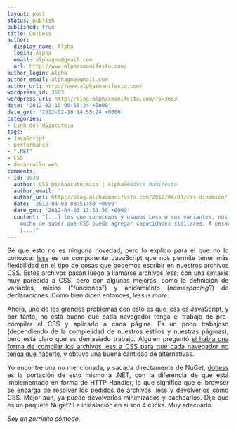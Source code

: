 ```yaml
---
layout: post
status: publish
published: true
title: DotLess
author:
  display_name: Alpha
  login: Alpha
  email: alphagma@gmail.com
  url: http://www.alphasmanifesto.com/
author_login: Alpha
author_email: alphagma@gmail.com
author_url: http://www.alphasmanifesto.com/
wordpress_id: 3603
wordpress_url: http://blog.alphasmanifesto.com/?p=3603
date: '2012-02-10 09:55:24 +0000'
date_gmt: '2012-02-10 14:55:24 +0000'
categories:
- Link del d&iacute;a
tags:
- JavaScript
- performance
- ".NET"
- CSS
- desarrollo web
comments:
- id: 8839
  author: CSS Din&aacute;mico | Alpha&#039;s Manifesto
  author_email: ''
  author_url: http://blog.alphasmanifesto.com/2012/04/03/css-dinamico/
  date: '2012-04-03 08:51:50 +0000'
  date_gmt: '2012-04-03 13:51:50 +0000'
  content: "[...] los que conocemos y usamos Less o sus variantes, nos alegrar&iacute;amos
    mucho de saber que CSS pueda agregar capacidades similares. A pesar de que gran
    [...]"
---
```

<p style="text-align: justify;">S&eacute; que esto no es ninguna novedad, pero lo explico para el que no lo conozca: <a href="http://lesscss.org/">less</a>&nbsp;es un componente JavaScript que nos permite tener m&aacute;s flexibilidad en el tipo de cosas que podemos escribir en nuestros archivos CSS. Estos archivos pasan luego a llamarse archivos <em>less</em>, con una sintaxis muy parecida a CSS, pero con algunas mejoras, como la definici&oacute;n de variables, mixins ("funciones") y anidamiento (<em>namespacing</em>?) de declaraciones. Como bien dicen entonces, <em>less is more</em>.</p>
<p style="text-align: justify;">Ahora, uno de los grandes problemas con esto es que less es JavaScript, y por tanto, no est&aacute; bueno que cada navegador tenga el trabajo de pre-compilar el CSS y aplicarlo a cada p&aacute;gina. Es un poco trabajoso (dependiendo de la complejidad de nuestros estilos y nuestras p&aacute;ginas), pero est&aacute; claro que es demasiado trabajo. Alguien pregunt&oacute; <a href="http://webmasters.stackexchange.com/questions/25289/is-there-a-way-to-compile-less-files-to-css-so-that-every-browser-doesnt-have">si hab&iacute;a una forma de compilar los archivos less a CSS para que cada navegador no tenga que hacerlo</a>, y obtuvo una buena cantidad de alternativas.</p>
<p style="text-align: justify;">Yo encontr&eacute; una no mencionada, y sacada directamente de NuGet, <a href="http://www.dotlesscss.org/">dotless</a> es la portaci&oacute;n de esto mismo a .NET, con la diferencia de que est&aacute; implementado en forma de HTTP Handler, lo que significa que el browser se encarga de resolver los pedidos de archivos .less y devolverlos como CSS. Mejor a&uacute;n, ya puede devolverlos minimizados y cachearlos. Dije que es un paquete Nuget? La instalaci&oacute;n en s&iacute; son 4 clicks. Muy adecuado.</p>
<p style="text-align: justify;"><em>Soy un zorrinito c&oacute;modo.</em></p>

